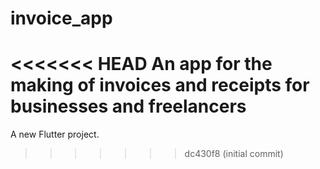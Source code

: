 # invoice_app
<<<<<<< HEAD
An app for the making of invoices and receipts for businesses and freelancers
=======

A new Flutter project.
>>>>>>> dc430f8 (initial commit)
